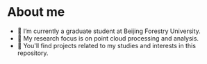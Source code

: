 # About me


- 🔭 I’m currently a graduate student at Beijing Forestry University.
- 🚀 My research focus is on point cloud processing and analysis.
- 🔬 You'll find projects related to my studies and interests in this repository.

